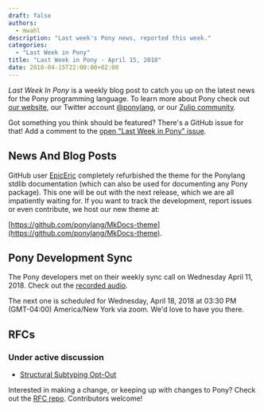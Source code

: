 ```yaml
---
draft: false
authors:
  - mwahl
description: "Last week's Pony news, reported this week."
categories:
  - "Last Week in Pony"
title: "Last Week in Pony - April 15, 2018"
date: 2018-04-15T22:00:00+02:00
---
```

_Last Week In Pony_ is a weekly blog post to catch you up on the latest news for the Pony programming language. To learn more about Pony check out [our website](https://ponylang.io), our Twitter account [@ponylang](https://twitter.com/ponylang), or our [Zulip community](https://ponylang.zulipchat.com).

Got something you think should be featured? There's a GitHub issue for that! Add a comment to the [open "Last Week in Pony" issue](https://github.com/ponylang/ponylang.github.io/issues?q=is%3Aissue+is%3Aopen+label%3Alast-week-in-pony).
<!-- more -->

## News And Blog Posts

GitHub user [EpicEric](https://github.com/EpicEric) completely refurbished the theme for the Ponylang stdlib documentation (which can also be used for documenting any Pony package). This one will be out with the next release, which we are all impatiently waiting for. If you want to track the development, report issues or even contribute, we host our new theme at:

  [https://github.com/ponylang/MkDocs-theme](https://github.com/ponylang/MkDocs-theme).

## Pony Development Sync

The Pony developers met on their weekly sync call on Wednesday April 11, 2018. Check out the [recorded audio](https://vimeo.com/915360771).

The next one is scheduled for Wednesday, April 18, 2018 at 03:30 PM (GMT-04:00) America/New York via zoom. We'd love to have you there.

## RFCs

### Under active discussion

- [Structural Subtyping Opt-Out](https://github.com/ponylang/rfcs/pull/121)

Interested in making a change, or keeping up with changes to Pony? Check out the [RFC repo](https://github.com/ponylang/rfcs). Contributors welcome!
